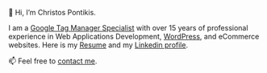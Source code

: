 👋 Hi, I’m Christos Pontikis.

I am a [Google Tag Manager Specialist](https://pontikis.gr/) with over 15 years of professional experience in Web Applications Development, [WordPress](https://profiles.wordpress.org/pontikis/), and eCommerce websites. Here is my [Resume](https://my.visualcv.com/christos-pontikis/) and my [Linkedin profile](https://linkedin.com/in//pontikis/).

📫 Feel free to [contact me](https://pontikis.gr/).

